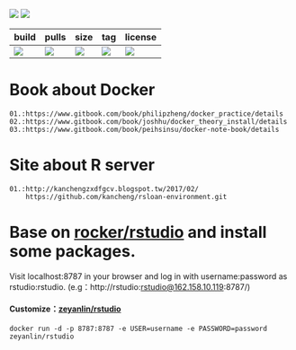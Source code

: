 ![](https://img.shields.io/badge/Rstudio-Server-blue.svg?style=plastic)
[![](https://travis-ci.org/linzeyan/rstudio.svg?branch=master)](https://travis-ci.org/linzeyan/rstudio)

build          | pulls        | size      | tag         |    license
-------------- | ------------ | --------- | ----------- | --------------
[![](https://img.shields.io/docker/automated/zeyanlin/rstudio.svg?style=plastic)](https://hub.docker.com/r/zeyanlin/rstudio/builds)   | [![](https://img.shields.io/docker/pulls/zeyanlin/rstudio.svg?style=plastic)](https://hub.docker.com/r/zeyanlin/rstudio/)  |[![](https://images.microbadger.com/badges/image/zeyanlin/rstudio.svg)](https://microbadger.com/images/zeyanlin/rstudio)| [![](https://images.microbadger.com/badges/version/zeyanlin/rstudio.svg)](https://microbadger.com/images/zeyanlin/rstudio) |  [![](https://images.microbadger.com/badges/license/zeyanlin/rstudio.svg)](https://microbadger.com/images/zeyanlin/rstudio)| 

# Book about Docker

    01.:https://www.gitbook.com/book/philipzheng/docker_practice/details
    02.:https://www.gitbook.com/book/joshhu/docker_theory_install/details
    03.:https://www.gitbook.com/book/peihsinsu/docker-note-book/details


# Site about R server

    01.:http://kanchengzxdfgcv.blogspot.tw/2017/02/
        https://github.com/kancheng/rsloan-environment.git



# Base on [rocker/rstudio](https://hub.docker.com/r/rocker/rstudio/) and install some packages.

Visit localhost:8787 in your browser and log in with username:password as rstudio:rstudio.
(e.g：http://rstudio:rstudio@162.158.10.119:8787/)
#### Customize：[zeyanlin/rstudio](https://hub.docker.com/r/zeyanlin/rstudio/)
```docker run -d -p 8787:8787 -e USER=username -e PASSWORD=password zeyanlin/rstudio```
